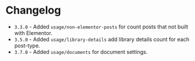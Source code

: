 # Changelog
* `3.3.0` - Added `usage/non-elementor-posts` for count posts that not built with Elementor.
* `3.5.0` - Added `usage/library-details` add library details count for each post-type. 
* `3.7.0` - Added `usage/documents` for document settings.
